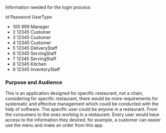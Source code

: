 Information needed for the login process:

id      Password     UserType 

- 100     999        Manager
- 2       12345        Customer
- 3       12345        Customer
- 4       12345        Customer
- 5       12345        DeliveryStaff
- 6       12345        ServingStaff
- 7       12345        ServingStaff
- 8       12345        Kitchen
- 9       12345        InventoryStaff


### Purpose and Audience
This is an application designed for specific restaurant, not a chain, considering for specific restaurant, there would
be more requirements for systematic and effective management which could be conducted with the help of software.
The specific user could be anyone in a restaurant. From the consumers to the ones working in a restaurant. Every user
would have access to the information they desired, for example, a customer can easier use the menu and make an order
from this app.

